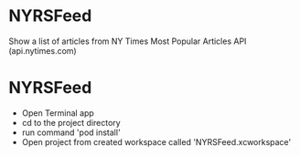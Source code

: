 # NYRSFeed
Show a list of articles from NY Times Most Popular Articles API (api.nytimes.com)

# NYRSFeed
-  Open Terminal app 
-  cd to the project directory
-  run command 'pod install'
-  Open project from created workspace called 'NYRSFeed.xcworkspace'
